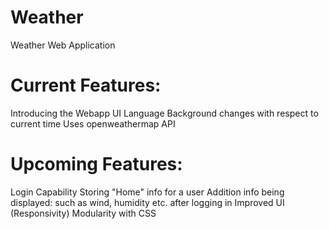 # Weather
Weather Web Application

# Current Features:
Introducing the Webapp UI Language
Background changes with respect to current time
Uses openweathermap API

# Upcoming Features:
Login Capability
Storing "Home" info for a user
Addition info being displayed: such as wind, humidity etc. after logging in
Improved UI (Responsivity)
Modularity with CSS

